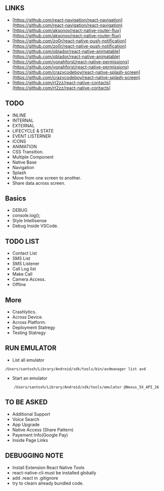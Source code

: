 ## LINKS
* [https://github.com/react-navigation/react-navigation](https://github.com/react-navigation/react-navigation)
* [https://github.com/aksonov/react-native-router-flux](https://github.com/aksonov/react-native-router-flux)
* [https://github.com/zo0r/react-native-push-notification](https://github.com/zo0r/react-native-push-notification)
* [https://github.com/oblador/react-native-animatable](https://github.com/oblador/react-native-animatable)
* [https://github.com/yonahforst/react-native-permissions](https://github.com/yonahforst/react-native-permissions)
* [https://github.com/crazycodeboy/react-native-splash-screen](https://github.com/crazycodeboy/react-native-splash-screen)
* [https://github.com/rt2zz/react-native-contacts](https://github.com/rt2zz/react-native-contacts)

## TODO
* INLINE
* INTERNAL
* EXTERNAL
* LIFECYCLE & STATE
* EVENT LISTERNER
* ICONS 
* ANIMATION
* CSS Transition.
* Multiple Component
* Native Base
* Navigation
* Splash 
* Move from one screen to another. 
* Share data across screen.

## Basics
* DEBUG
* console.log();
* Style Intellisense
* Debug Inside VSCode. 

## TODO LIST 
* Contact List
* SMS List
* SMS Listener
* Call Log list
* Make Call
* Camera Access.
* Offline


## More
* Crashlytics. 
* Across Device.
* Across Platform.
* Deployment Statregy
* Testing Statregy


## RUN EMULATOR
* List all emulator
```
/Users/santosh/Library/Android/sdk/tools/bin/avdmanager list avd
```
* Start an emulator
```
    /Users/santosh/Library/Android/sdk/tools/emulator @Nexus_5X_API_26
```

## TO BE ASKED
* Additional Support
* Voice Search
* App Upgrade
* Native Access (Share Pattern)
* Payement Info(Google Pay)
* Inside Page Links


## DEBUGGING NOTE
* Install Extension React Native Tools
* react-native-cli must be installed globally
* add .react in .gitignore
* try to clearn already bundled code.
